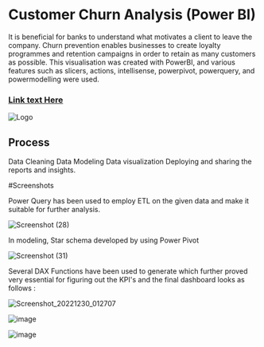 # Customer Churn Analysis (Power BI)

It is beneficial for banks to understand what motivates a client to leave the company. Churn prevention enables businesses to create loyalty programmes and retention campaigns in order to retain as many customers as possible. This visualisation was created with PowerBI, and various features such as slicers, actions, intellisense, powerpivot, powerquery, and powermodelling were used.

### [Link text Here](shorturl.at/aghS3)

![Logo](https://cdn-dhhph.nitrocdn.com/YwrWfrMMnPrQoiMcCnngShsqFHLItupA/assets/static/optimized/rev-6e21eac/wp-content/uploads/2016/08/maxresdefaultreduced.jpg)

## Process

Data Cleaning
Data Modeling
Data visualization
Deploying and sharing the reports and insights.

#Screenshots

Power Query has been used to employ ETL on the given data and make it suitable for further analysis.

![Screenshot (28)](https://user-images.githubusercontent.com/118185547/210026181-fe657bf0-26a9-4b33-be99-68bf45b766c4.png)


In modeling, Star schema developed by using Power Pivot

![Screenshot (31)](https://user-images.githubusercontent.com/118185547/210025949-eed11934-36c9-43fe-b675-2d7ef7d906f8.png)

Several DAX Functions have been used to generate which further proved very essential for figuring out the KPI's and the final dashboard looks as follows :


![Screenshot_20221230_012707](https://user-images.githubusercontent.com/118185547/210026230-cb351eda-ed52-4e91-ab0d-58d4624efc92.png)

![image](https://user-images.githubusercontent.com/118185547/210026254-9b2daaaa-c3bb-4f0b-9d2c-6e0f63e1505e.png)

![image](https://user-images.githubusercontent.com/118185547/210026267-304cfa7a-0bce-4ef4-be37-6d903240cc4a.png)


